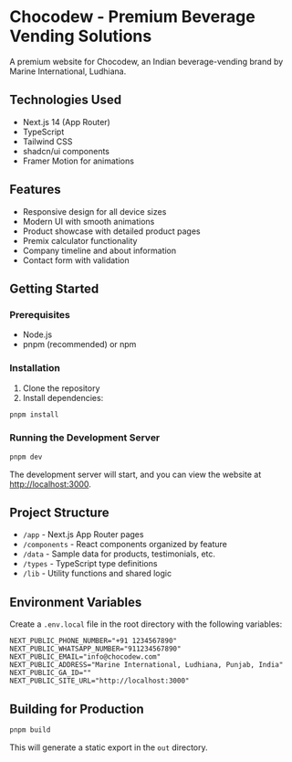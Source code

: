 # Chocodew - Premium Beverage Vending Solutions

A premium website for Chocodew, an Indian beverage-vending brand by Marine International, Ludhiana.

## Technologies Used

- Next.js 14 (App Router)
- TypeScript
- Tailwind CSS
- shadcn/ui components
- Framer Motion for animations

## Features

- Responsive design for all device sizes
- Modern UI with smooth animations
- Product showcase with detailed product pages
- Premix calculator functionality
- Company timeline and about information
- Contact form with validation

## Getting Started

### Prerequisites

- Node.js
- pnpm (recommended) or npm

### Installation

1. Clone the repository
2. Install dependencies:

```bash
pnpm install
```

### Running the Development Server

```bash
pnpm dev
```

The development server will start, and you can view the website at [http://localhost:3000](http://localhost:3000).

## Project Structure

- `/app` - Next.js App Router pages
- `/components` - React components organized by feature
- `/data` - Sample data for products, testimonials, etc.
- `/types` - TypeScript type definitions
- `/lib` - Utility functions and shared logic

## Environment Variables

Create a `.env.local` file in the root directory with the following variables:

```
NEXT_PUBLIC_PHONE_NUMBER="+91 1234567890"
NEXT_PUBLIC_WHATSAPP_NUMBER="911234567890"
NEXT_PUBLIC_EMAIL="info@chocodew.com"
NEXT_PUBLIC_ADDRESS="Marine International, Ludhiana, Punjab, India"
NEXT_PUBLIC_GA_ID=""
NEXT_PUBLIC_SITE_URL="http://localhost:3000"
```

## Building for Production

```bash
pnpm build
```

This will generate a static export in the `out` directory.